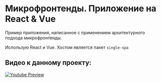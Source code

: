 # Микрофронтенды. Приложение на React & Vue

Пример приложения, написанное с применением архитектурного подхода микрофронтенды.

Использую React и Vue. Хостом является пакет `single-spa`

## Видео к данному проекту:

[![Youtube Preview](https://sun9-75.userapi.com/impg/zN0ORU05Jy1jaYLvBOnel0xJaBpT5fP82CYxVw/ikdRLfGUL3A.jpg?size=1280x720&quality=96&sign=f5fbbd470757680e653a5fe9a4f18b83&type=album)](https://youtu.be/eS9XXlqmhuw)
